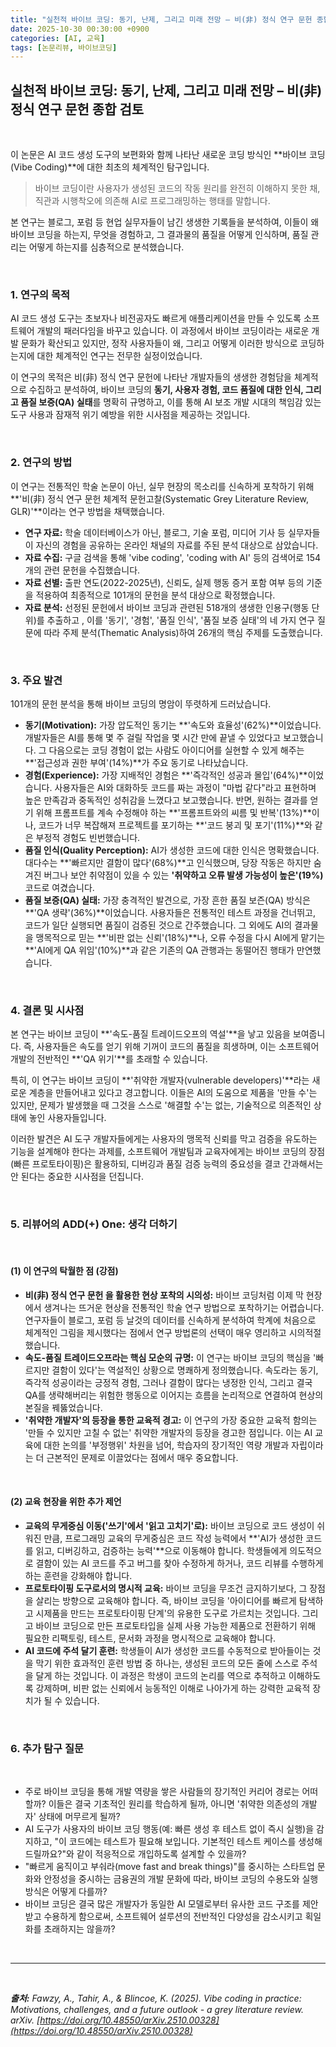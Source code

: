```yaml
---
title: "실천적 바이브 코딩: 동기, 난제, 그리고 미래 전망 – 비(非) 정식 연구 문헌 종합 검토"
date: 2025-10-30 00:30:00 +0900
categories: [AI, 교육]
tags: [논문리뷰, 바이브코딩]
---
```


## 실천적 바이브 코딩: 동기, 난제, 그리고 미래 전망 – 비(非) 정식 연구 문헌 종합 검토

<br>

이 논문은 AI 코드 생성 도구의 보편화와 함께 나타난 새로운 코딩 방식인 **바이브 코딩(Vibe Coding)**에 대한 최초의 체계적인 탐구입니다.

> 바이브 코딩이란 사용자가 생성된 코드의 작동 원리를 완전히 이해하지 못한 채, 직관과 시행착오에 의존해 AI로 프로그래밍하는 행태를 말합니다.

본 연구는 블로그, 포럼 등 현업 실무자들이 남긴 생생한 기록들을 분석하여, 이들이 왜 바이브 코딩을 하는지, 무엇을 경험하고, 그 결과물의 품질을 어떻게 인식하며, 품질 관리는 어떻게 하는지를 심층적으로 분석했습니다.

<br>

### 1. 연구의 목적

AI 코드 생성 도구는 초보자나 비전공자도 빠르게 애플리케이션을 만들 수 있도록 소프트웨어 개발의 패러다임을 바꾸고 있습니다. 이 과정에서 바이브 코딩이라는 새로운 개발 문화가 확산되고 있지만, 정작 사용자들이 왜, 그리고 어떻게 이러한 방식으로 코딩하는지에 대한 체계적인 연구는 전무한 실정이었습니다.

이 연구의 목적은 비(非) 정식 연구 문헌에 나타난 개발자들의 생생한 경험담을 체계적으로 수집하고 분석하여, 바이브 코딩의 **동기, 사용자 경험, 코드 품질에 대한 인식, 그리고 품질 보증(QA) 실태**를 명확히 규명하고, 이를 통해 AI 보조 개발 시대의 책임감 있는 도구 사용과 잠재적 위기 예방을 위한 시사점을 제공하는 것입니다.

<br>

### 2. 연구의 방법

이 연구는 전통적인 학술 논문이 아닌, 실무 현장의 목소리를 신속하게 포착하기 위해 **'비(非) 정식 연구 문헌 체계적 문헌고찰(Systematic Grey Literature Review, GLR)'**이라는 연구 방법을 채택했습니다.

* **연구 자료:** 학술 데이터베이스가 아닌, 블로그, 기술 포럼, 미디어 기사 등 실무자들이 자신의 경험을 공유하는 온라인 채널의 자료를 주된 분석 대상으로 삼았습니다.
* **자료 수집:** 구글 검색을 통해 'vibe coding', 'coding with AI' 등의 검색어로 154개의 관련 문헌을 수집했습니다.
* **자료 선별:** 출판 연도(2022-2025년), 신뢰도, 실제 행동 증거 포함 여부 등의 기준을 적용하여 최종적으로 101개의 문헌을 분석 대상으로 확정했습니다.
* **자료 분석:** 선정된 문헌에서 바이브 코딩과 관련된 518개의 생생한 인용구(행동 단위)를 추출하고 , 이를 '동기', '경험', '품질 인식', '품질 보증 실태'의 네 가지 연구 질문에 따라 주제 분석(Thematic Analysis)하여 26개의 핵심 주제를 도출했습니다.

<br>

### 3. 주요 발견

101개의 문헌 분석을 통해 바이브 코딩의 명암이 뚜렷하게 드러났습니다.

* **동기(Motivation):** 가장 압도적인 동기는 **'속도와 효율성'(62%)**이었습니다. 개발자들은 AI를 통해 몇 주 걸릴 작업을 몇 시간 만에 끝낼 수 있었다고 보고했습니다. 그 다음으로는 코딩 경험이 없는 사람도 아이디어를 실현할 수 있게 해주는 **'접근성과 권한 부여'(14%)**가 주요 동기로 나타났습니다.
* **경험(Experience):** 가장 지배적인 경험은 **'즉각적인 성공과 몰입'(64%)**이었습니다. 사용자들은 AI와 대화하듯 코드를 짜는 과정이 "마법 같다"라고 표현하며 높은 만족감과 중독적인 성취감을 느꼈다고 보고했습니다. 반면, 원하는 결과를 얻기 위해 프롬프트를 계속 수정해야 하는 **'프롬프트와의 씨름 및 반복'(13%)**이나, 코드가 너무 복잡해져 프로젝트를 포기하는 **'코드 붕괴 및 포기'(11%)**와 같은 부정적 경험도 빈번했습니다.
* **품질 인식(Quality Perception):** AI가 생성한 코드에 대한 인식은 명확했습니다. 대다수는 **'빠르지만 결함이 많다'(68%)**고 인식했으며, 당장 작동은 하지만 숨겨진 버그나 보안 취약점이 있을 수 있는 **'취약하고 오류 발생 가능성이 높은'(19%)** 코드로 여겼습니다.
* **품질 보증(QA) 실태:** 가장 충격적인 발견으로, 가장 흔한 품질 보즌(QA) 방식은 **'QA 생략'(36%)**이었습니다. 사용자들은 전통적인 테스트 과정을 건너뛰고, 코드가 일단 실행되면 품질이 검증된 것으로 간주했습니다. 그 외에도 AI의 결과물을 맹목적으로 믿는 **'비판 없는 신뢰'(18%)**나, 오류 수정을 다시 AI에게 맡기는 **'AI에게 QA 위임'(10%)**과 같은 기존의 QA 관행과는 동떨어진 행태가 만연했습니다.

<br>

### 4. 결론 및 시사점

본 연구는 바이브 코딩이 **'속도-품질 트레이드오프의 역설'**을 낳고 있음을 보여줍니다. 즉, 사용자들은 속도를 얻기 위해 기꺼이 코드의 품질을 희생하며, 이는 소프트웨어 개발의 전반적인 **'QA 위기'**를 초래할 수 있습니다.

특히, 이 연구는 바이브 코딩이 **'취약한 개발자(vulnerable developers)'**라는 새로운 계층을 만들어내고 있다고 경고합니다. 이들은 AI의 도움으로 제품을 '만들 수'는 있지만, 문제가 발생했을 때 그것을 스스로 '해결할 수'는 없는, 기술적으로 의존적인 상태에 놓인 사용자들입니다.

이러한 발견은 AI 도구 개발자들에게는 사용자의 맹목적 신뢰를 막고 검증을 유도하는 기능을 설계해야 한다는 과제를, 소프트웨어 개발팀과 교육자에게는 바이브 코딩의 장점(빠른 프로토타이핑)은 활용하되, 디버깅과 품질 검증 능력의 중요성을 결코 간과해서는 안 된다는 중요한 시사점을 던집니다.

<br>

### 5. 리뷰어의 ADD(+) One: 생각 더하기

<br>

#### (1) 이 연구의 탁월한 점 (강점)

* **비(非) 정식 연구 문헌 을 활용한 현상 포착의 시의성:** 바이브 코딩처럼 이제 막 현장에서 생겨나는 뜨거운 현상을 전통적인 학술 연구 방법으로 포착하기는 어렵습니다. 연구자들이 블로그, 포럼 등 날것의 데이터를 신속하게 분석하여 학계에 처음으로 체계적인 그림을 제시했다는 점에서 연구 방법론의 선택이 매우 영리하고 시의적절했습니다.
* **속도-품질 트레이드오프라는 핵심 모순의 규명:** 이 연구는 바이브 코딩의 핵심을 '빠르지만 결함이 있다'는 역설적인 상황으로 명쾌하게 정의했습니다. 속도라는 동기, 즉각적 성공이라는 긍정적 경험, 그러나 결함이 많다는 냉정한 인식, 그리고 결국 QA를 생략해버리는 위험한 행동으로 이어지는 흐름을 논리적으로 연결하여 현상의 본질을 꿰뚫었습니다.
* **'취약한 개발자'의 등장을 통한 교육적 경고:** 이 연구의 가장 중요한 교육적 함의는 '만들 수 있지만 고칠 수 없는' 취약한 개발자의 등장을 경고한 점입니다. 이는 AI 교육에 대한 논의를 '부정행위' 차원을 넘어, 학습자의 장기적인 역량 개발과 자립이라는 더 근본적인 문제로 이끌었다는 점에서 매우 중요합니다.

<br>

#### (2) 교육 현장을 위한 추가 제언

* **교육의 무게중심 이동('쓰기'에서 '읽고 고치기'로):** 바이브 코딩으로 코드 생성이 쉬워진 만큼, 프로그래밍 교육의 무게중심은 코드 작성 능력에서 **'AI가 생성한 코드를 읽고, 디버깅하고, 검증하는 능력'**으로 이동해야 합니다. 학생들에게 의도적으로 결함이 있는 AI 코드를 주고 버그를 찾아 수정하게 하거나, 코드 리뷰를 수행하게 하는 훈련을 강화해야 합니다.
* **프로토타이핑 도구로서의 명시적 교육:** 바이브 코딩을 무조건 금지하기보다, 그 장점을 살리는 방향으로 교육해야 합니다. 즉, 바이브 코딩을 '아이디어를 빠르게 탐색하고 시제품을 만드는 프로토타이핑 단계'의 유용한 도구로 가르치는 것입니다. 그리고 바이브 코딩으로 만든 프로토타입을 실제 사용 가능한 제품으로 전환하기 위해 필요한 리팩토링, 테스트, 문서화 과정을 명시적으로 교육해야 합니다.
* **AI 코드에 주석 달기 훈련:** 학생들이 AI가 생성한 코드를 수동적으로 받아들이는 것을 막기 위한 효과적인 훈련 방법 중 하나는, 생성된 코드의 모든 줄에 스스로 주석을 달게 하는 것입니다. 이 과정은 학생이 코드의 논리를 역으로 추적하고 이해하도록 강제하며, 비판 없는 신뢰에서 능동적인 이해로 나아가게 하는 강력한 교육적 장치가 될 수 있습니다.

<br>

### 6. 추가 탐구 질문

<br>

* 주로 바이브 코딩을 통해 개발 역량을 쌓은 사람들의 장기적인 커리어 경로는 어떠할까? 이들은 결국 기초적인 원리를 학습하게 될까, 아니면 '취약한 의존성의 개발자' 상태에 머무르게 될까?
* AI 도구가 사용자의 바이브 코딩 행동(예: 빠른 생성 후 테스트 없이 즉시 실행)을 감지하고, "이 코드에는 테스트가 필요해 보입니다. 기본적인 테스트 케이스를 생성해 드릴까요?"와 같이 적응적으로 개입하도록 설계할 수 있을까?
* "빠르게 움직이고 부숴라(move fast and break things)"를 중시하는 스타트업 문화와 안정성을 중시하는 금융권의 개발 문화에 따라, 바이브 코딩의 수용도와 실행 방식은 어떻게 다를까?
* 바이브 코딩은 결국 많은 개발자가 동일한 AI 모델로부터 유사한 코드 구조를 제안받고 수용하게 함으로써, 소프트웨어 설루션의 전반적인 다양성을 감소시키고 획일화를 초래하지는 않을까?

<br>

---

<br>

_**출처:** Fawzy, A., Tahir, A., & Blincoe, K. (2025). Vibe coding in practice: Motivations, challenges, and a future outlook - a grey literature review. arXiv. [https://doi.org/10.48550/arXiv.2510.00328](https://doi.org/10.48550/arXiv.2510.00328)_
